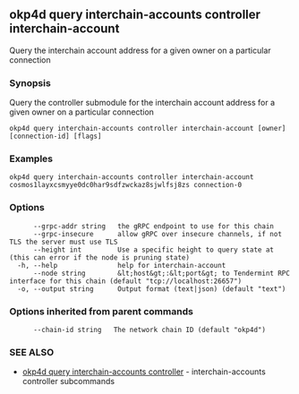 ## okp4d query interchain-accounts controller interchain-account

Query the interchain account address for a given owner on a particular connection

### Synopsis

Query the controller submodule for the interchain account address for a given owner on a particular connection

```
okp4d query interchain-accounts controller interchain-account [owner] [connection-id] [flags]
```

### Examples

```
okp4d query interchain-accounts controller interchain-account cosmos1layxcsmyye0dc0har9sdfzwckaz8sjwlfsj8zs connection-0
```

### Options

```
      --grpc-addr string   the gRPC endpoint to use for this chain
      --grpc-insecure      allow gRPC over insecure channels, if not TLS the server must use TLS
      --height int         Use a specific height to query state at (this can error if the node is pruning state)
  -h, --help               help for interchain-account
      --node string        &lt;host&gt;:&lt;port&gt; to Tendermint RPC interface for this chain (default "tcp://localhost:26657")
  -o, --output string      Output format (text|json) (default "text")
```

### Options inherited from parent commands

```
      --chain-id string   The network chain ID (default "okp4d")
```

### SEE ALSO

* [okp4d query interchain-accounts controller](okp4d_query_interchain-accounts_controller.md)	 - interchain-accounts controller subcommands
